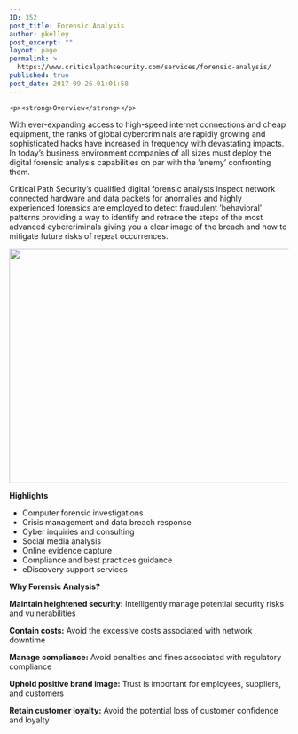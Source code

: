 ```yaml
---
ID: 352
post_title: Forensic Analysis
author: pkelley
post_excerpt: ""
layout: page
permalink: >
  https://www.criticalpathsecurity.com/services/forensic-analysis/
published: true
post_date: 2017-09-26 01:01:58
---
```


	<p><strong>Overview</strong></p>
<p>With ever-expanding access to high-speed internet connections and cheap equipment, the ranks of global cybercriminals are rapidly growing and sophisticated hacks have increased in frequency with devastating impacts.  In today’s business environment companies of all sizes must deploy the digital forensic analysis capabilities on par with the ’enemy’ confronting them.</p>
<p>Critical Path Security’s qualified digital forensic analysts inspect network connected hardware and data packets for anomalies and highly experienced forensics are employed to detect fraudulent ’behavioral’ patterns providing a way to identify and retrace the steps of the most advanced cybercriminals giving you a clear image of the breach and how to mitigate future risks of repeat occurrences.</p>
<p><img src="http://www.criticalpathsecurity.com/wp-content/uploads/2017/09/forensics.jpg" alt="" width="750" height="422" /></p>
<p><strong>Highlights</strong></p>
<ul>
<li>Computer forensic investigations</li>
<li>Crisis management and data breach response</li>
<li>Cyber inquiries and consulting</li>
<li>Social media analysis</li>
<li>Online evidence capture</li>
<li>Compliance and best practices guidance</li>
<li>eDiscovery support services</li>
</ul>
<p><strong>Why Forensic Analysis?</strong></p>
<p><b>Maintain heightened security:</b> Intelligently manage potential security risks and vulnerabilities</p>
<p><b>Contain costs:</b> Avoid the excessive costs associated with network downtime</p>
<p><b>Manage compliance:</b> Avoid penalties and fines associated with regulatory compliance</p>
<p><b>Uphold positive brand image:</b> Trust is important for employees, suppliers, and customers</p>
<p><b>Retain customer loyalty:</b> Avoid the potential loss of customer confidence and loyalty</p>
<p>&nbsp;</p>
<p>&nbsp;</p>